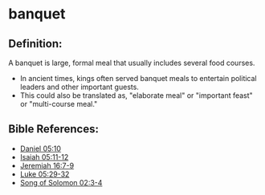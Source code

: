 # banquet #

## Definition: ##

A banquet is large, formal meal that usually includes several food courses.

* In ancient times, kings often served banquet meals to entertain political leaders and other important guests.
* This could also be translated as, "elaborate meal" or "important feast" or "multi-course meal."

## Bible References: ##

* [Daniel 05:10](https://door43.org/en/bible/notes/dan/05/10)
* [Isaiah 05:11-12](https://door43.org/en/bible/notes/isa/05/11)
* [Jeremiah 16:7-9](https://door43.org/en/bible/notes/jer/16/07)
* [Luke 05:29-32](https://door43.org/en/bible/notes/luk/05/29)
* [Song of Solomon 02:3-4](https://door43.org/en/bible/notes/sng/02/03)

